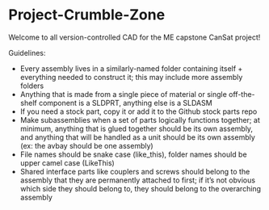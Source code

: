 # Project-Crumble-Zone

Welcome to all version-controlled CAD for the ME capstone CanSat project!

Guidelines: 
<ul>
<li>Every assembly lives in a similarly-named folder containing itself + everything needed to construct it; this may include more assembly folders</li>
<li>Anything that is made from a single piece of material or single off-the-shelf component is a SLDPRT, anything else is a SLDASM</li>
<li>If you need a stock part, copy it or add it to the Github stock parts repo</li>
<li>Make subassemblies when a set of parts logically functions together; at minimum, anything that is glued together should be its own assembly, and anything that will be handled as a unit should be its own assembly (ex: the avbay should be one assembly) </li>
<li>File names should be snake case (like_this), folder names should be upper camel case (LikeThis)</li>
<li>Shared interface parts like couplers and screws should belong to the assembly that they are permanently attached to first; if it’s not obvious which side they should belong to, they should belong to the overarching assembly</li>
</ul>

